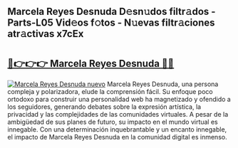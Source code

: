 ## Marcela Reyes Desnuda D𝚎sn𝚞dos filtr𝚊dos - Parts-L05 Vid𝚎os f𝚘tos - N𝚞evas filtr𝚊ciones atr𝚊ctivas x7cEx

# <h2><a href="http://mb5gzi.tromn.icu/?c=Marcela+Reyes+Desnuda">🔗👉👉👉 Marcela Reyes Desnuda 🔗🔗</a></h2>

[![Marcela Reyes Desnuda nuevo](https://i.imgur.com/pEAQMta.gif)](http://mb5gzi.tromn.icu/?c=Marcela+Reyes+Desnuda)
Marcela Reyes Desnuda, una persona compleja y polarizadora, elude la comprensión fácil. Su enfoque poco ortodoxo para construir una personalidad web ha magnetizado y ofendido a los seguidores, generando debates sobre la expresión artística, la privacidad y las complejidades de las comunidades virtuales. A pesar de la ambigüedad de sus planes de futuro, su impacto en el mundo virtual es innegable. Con una determinación inquebrantable y un encanto innegable, el impacto de Marcela Reyes Desnuda en la comunidad digital es inmenso.
